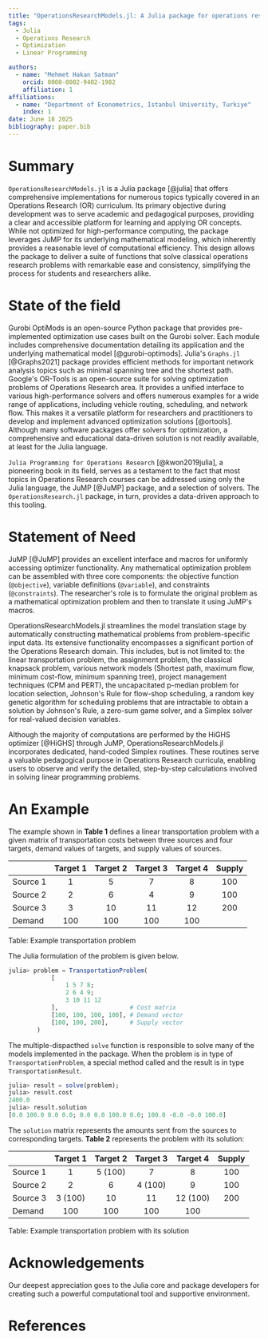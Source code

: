 ```yaml
---
title: "OperationsResearchModels.jl: A Julia package for operations research models"
tags:
  - Julia
  - Operations Research
  - Optimization
  - Linear Programming

authors:
  - name: "Mehmet Hakan Satman"
    orcid: 0000-0002-9402-1982
    affiliation: 1
affiliations:
  - name: "Department of Econometrics, Istanbul University, Turkiye"
    index: 1
date: June 18 2025
bibliography: paper.bib
---
```



# Summary

`OperationsResearchModels.jl` is a Julia package [@julia] that offers comprehensive implementations for numerous topics typically covered in an Operations Research (OR) curriculum. Its primary objective during development was to serve academic and pedagogical purposes, providing a clear and accessible platform for learning and applying OR concepts. While not optimized for high-performance computing, the package leverages JuMP for its underlying mathematical modeling, which inherently provides a reasonable level of computational efficiency. This design allows the package to deliver a suite of functions that solve classical operations research problems with remarkable ease and consistency, simplifying the process for students and researchers alike.

# State of the field

Gurobi OptiMods is an open-source Python package that provides pre-implemented optimization use cases built on the Gurobi solver. Each module includes comprehensive documentation detailing its application and the underlying mathematical model [@gurobi-optimods]. Julia's `Graphs.jl` [@Graphs2021] package provides efficient methods for important network analysis topics such as minimal spanning tree and the shortest path. Google's OR-Tools is an open-source suite for solving optimization problems of Operations Research area. It provides a unified interface to various high-performance solvers and offers numerous examples for a wide range of applications, including vehicle routing, scheduling, and network flow. This makes it a versatile platform for researchers and practitioners to develop and implement advanced optimization solutions [@ortools]. Although many software packages offer solvers for optimization, a comprehensive and educational data-driven solution is not readily available, at least for the Julia language.

`Julia Programming for Operations Research` [@kwon2019julia], a pioneering book in its field, serves as a testament to the fact that most topics in Operations Research courses can be addressed using only the Julia language, the JuMP [@JuMP] package, and a selection of solvers. The `OperationsResearch.jl` package, in turn, provides a data-driven approach to this tooling.

# Statement of Need

JuMP [@JuMP] provides an excellent interface and macros for uniformly accessing optimizer functionality. Any mathematical optimization problem can be assembled with three core components: the objective function (`@objective`), variable definitions (`@variable`), and constraints (`@constraints`). The researcher's role is to formulate the original problem as a mathematical optimization problem and then to translate it using JuMP's macros.

OperationsResearchModels.jl streamlines the model translation stage by automatically constructing mathematical problems from problem-specific input data. Its extensive functionality encompasses a significant portion of the Operations Research domain. This includes, but is not limited to: the linear transportation problem, the assignment problem, the classical knapsack problem, various network models (Shortest path, maximum flow, minimum cost-flow, minimum spanning tree), project management techniques (CPM and PERT), the uncapacitated p-median problem for location selection, Johnson's Rule for flow-shop scheduling, a random key genetic algorithm for scheduling problems that are intractable to obtain a solution by Johnson's Rule, a zero-sum game solver, and a Simplex solver for real-valued decision variables.

Although the majority of computations are performed by the HiGHS optimizer [@HiGHS] through JuMP, OperationsResearchModels.jl incorporates dedicated, hand-coded Simplex routines. These routines serve a valuable pedagogical purpose in Operations Research curricula, enabling users to observe and verify the detailed, step-by-step calculations involved in solving linear programming problems.

# An Example

The example shown in **Table 1** defines a linear transportation problem with a given matrix 
of transportation costs between three sources and four targets, demand values of targets, and 
supply values of sources. 

|           | Target 1  | Target 2  | Target 3  | Target 4  |  Supply  |
| :-------- | :-------: | :-------: | :-------: | :-------: | :------: |
| Source 1  | 1         | 5         | 7         | 8         | 100      |
| Source 2  | 2         | 6         | 4         | 9         | 100      |
| Source 3  | 3         | 10        | 11        | 12        | 200      |
| Demand    | 100       | 100       | 100       | 100       |          |

Table: Example transportation problem

The Julia formulation of the problem is given below.

```Julia
julia> problem = TransportationProblem(
            [
                1 5 7 8;
                2 6 4 9;
                3 10 11 12
            ],                    # Cost matrix
            [100, 100, 100, 100], # Demand vector
            [100, 100, 200],      # Supply vector
        )
```

The multiple-dispacthed `solve` function is responsible to solve many of the models implemented in the package. When the problem is in type of `TransportationProblem`, a special method called and the result is in type `TransportationResult`.

```Julia
julia> result = solve(problem);
julia> result.cost
2400.0
julia> result.solution
[0.0 100.0 0.0 0.0; 0.0 0.0 100.0 0.0; 100.0 -0.0 -0.0 100.0]
```

The `solution` matrix represents the amounts sent from the sources to corresponding targets. **Table 2** represents the problem with its solution:

|           | Target 1  | Target 2  | Target 3  | Target 4  |  Supply  |
| :-------- | :-------: | :-------: | :-------: | :-------: | :------: |
| Source 1  | 1         | 5  (100)  | 7         | 8         | 100      |
| Source 2  | 2         | 6         | 4 (100)   | 9         | 100      |
| Source 3  | 3  (100)  | 10        | 11        | 12 (100)  | 200      |
| Demand    | 100       | 100       | 100       | 100       |          |

Table: Example transportation problem with its solution

# Acknowledgements

Our deepest appreciation goes to the Julia core and package developers for creating such a powerful computational tool and supportive environment.

# References
